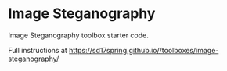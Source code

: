 
# Image Steganography

Image Steganography toolbox starter code.

Full instructions at https://sd17spring.github.io//toolboxes/image-steganography/
